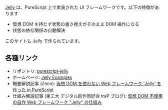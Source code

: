 [Jelly](https://github.com/yukikurage/purescript-jelly) は、PureScript 上で実装された UI フレームワークです。以下の特徴があります

- 仮想 DOM を持たず状態の書き換えがそのまま DOM 操作になる
- 状態の依存関係の自動解決

このサイトも Jelly で作られています。

## 各種リンク

- リポジトリ:
  [purescript-jelly](https://github.com/yukikurage/purescript-jelly)
- ホームページ:
  [Jelly Examples](https://yukikurage.github.io/purescript-jelly-examples)
- 概要解説記事 (Zenn):
  [仮想 DOM を使わない Web フレームワーク 'Jelly' を作った in PureScript](https://zenn.dev/yukikurage/articles/4735819c3b421b)
- 仕組み解説記事 (東工大 デジタル創作同好会 traP ブログ):
  [仮想 DOM 不使用の自作 Web フレームワーク "Jelly" の仕組み](https://trap.jp/post/1656)
